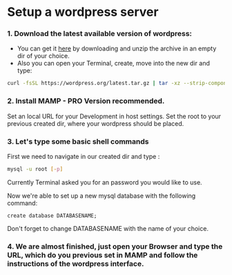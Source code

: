 # Setup a wordpress server

### 1. Download the latest available version of wordpress:

- You can get it [here](https://wordpress.org/download/) by downloading and unzip the archive in an empty dir of your choice.
- Also you can open your Terminal, create, move into the new dir and type:
```bash
curl -fsSL https://wordpress.org/latest.tar.gz | tar -xz --strip-components 1
```

### 2. Install MAMP - PRO Version recommended.
Set an local URL for your Development in host settings.
Set the root to your previous created dir, where your wordpress should be placed.


### 3. Let's type some basic shell commands
First we need to navigate in our created dir and type :
```bash
mysql -u root [-p]
```
Currently Terminal asked you for an password you would like to use.

Now we're able to set up a new mysql database with the following command:
```mysql
create database DATABASENAME;
```
Don't forget to change DATABASENAME with the name of your choice.   

### 4. We are almost finished, just open your Browser and type the URL, which do you previous set in MAMP and follow the instructions of the wordpress interface.
